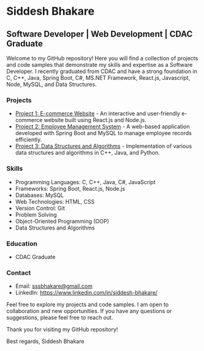 # Siddesh Bhakare

## Software Developer | Web Development | CDAC Graduate

Welcome to my GitHub repository! Here you will find a collection of projects and code samples that demonstrate my skills and expertise as a Software Developer. I recently graduated from CDAC and have a strong foundation in C, C++, Java, Spring Boot, C#, MS.NET Framework, React.js, Javascript, Node, MySQL, and Data Structures.

### Projects
- [Project 1: E-commerce Website](https://github.com/siddeshbhakare/e-commerce-website) - An interactive and user-friendly e-commerce website built using React.js and Node.js.
- [Project 2: Employee Management System](https://github.com/siddeshbhakare/employee-management-system) - A web-based application developed with Spring Boot and MySQL to manage employee records efficiently.
- [Project 3: Data Structures and Algorithms](https://github.com/siddeshbhakare/data-structures-algorithms) - Implementation of various data structures and algorithms in C++, Java, and Python.

### Skills
- Programming Languages: C, C++, Java, C#, JavaScript
- Frameworks: Spring Boot, React.js, Node.js
- Databases: MySQL
- Web Technologies: HTML, CSS
- Version Control: Git
- Problem Solving
- Object-Oriented Programming (OOP)
- Data Structures and Algorithms

### Education
- CDAC Graduate

### Contact
- Email: sssbhakare@gmail.com
- LinkedIn: https://www.linkedin.com/in/siddesh-bhakare/

Feel free to explore my projects and code samples. I am open to collaboration and new opportunities. If you have any questions or suggestions, please feel free to reach out.

Thank you for visiting my GitHub repository!

Best regards,
Siddesh Bhakare
